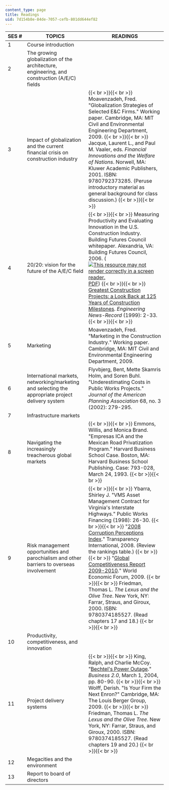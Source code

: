 ```yaml
---
content_type: page
title: Readings
uid: 7d154b8e-84de-7057-cefb-801dd644ef82
---
```


| SES # | TOPICS | READINGS |
| --- | --- | --- |
| 1 | Course introduction | &nbsp; |
| 2 | The growing globalization of the architecture, engineering, and construction (A/E/C) fields | &nbsp; |
| 3 | Impact of globalization and the current financial crisis on construction industry |  {{< br >}}{{< br >}} Moavenzadeh, Fred. "Globalization Strategies of Selected E&C Firms." Working paper. Cambridge, MA: MIT Civil and Environmental Engineering Department, 2009. {{< br >}}{{< br >}} Jacque, Laurent L., and Paul M. Vaaler, eds. _Financial Innovations and the Welfare of Nations_. Norwell, MA: Kluwer Academic Publishers, 2001. ISBN: 9780792373285. (Peruse introductory material as general background for class discussion.) {{< br >}}{{< br >}}  |
| 4 | 20/20: vision for the future of the A/E/C field |  {{< br >}}{{< br >}} Measuring Productivity and Evaluating Innovation in the U.S. Construction Industry. Building Futures Council whitepaper. Alexandria, VA: Building Futures Council, 2006. ([![This resource may not render correctly in a screen reader.](/images/inacessible.gif)PDF](https://web.archive.org/web/20150209033429/http://www.thebfc.org/uploads/BFC_Productivity_whitepaper.pdf)) {{< br >}}{{< br >}} [Greatest Construction Projects: a Look Back at 125 Years of Construction Milestones](http://enr.construction.com/aboutUs/125enrHistory/125enrhistory.asp). _Engineering News-Record_ (1999): 2-33. {{< br >}}{{< br >}}  |
| 5 | Marketing | Moavenzadeh, Fred. "Marketing in the Construction Industry." Working paper. Cambridge, MA: MIT Civil and Environmental Engineering Department, 2009. |
| 6 | International markets, networking/marketing and selecting the appropriate project delivery system | Flyvbjerg, Bent, Mette Skamris Holm, and Soren Buhl. "Underestimating Costs in Public Works Projects." _Journal of the American Planning Association_ 68, no. 3 (2002): 279-295. |
| 7 | Infrastructure markets | &nbsp; |
| 8 | Navigating the increasingly treacherous global markets |  {{< br >}}{{< br >}} Emmons, Willis, and Monica Brand. "Empresas ICA and the Mexican Road Privatization Program." Harvard Business School Case. Boston, MA: Harvard Business School Publishing. Case: 793-028, March 24, 1993. {{< br >}}{{< br >}}  |
| 9 | Risk management opportunities and parochialism and other barriers to overseas involvement |  {{< br >}}{{< br >}} Ybarra, Shirley J. "VMS Asset Management Contract for Virginia's Interstate Highways." Public Works Financing (1998): 26-30. {{< br >}}{{< br >}} "[2008 Corruption Perceptions Index](http://www.icgg.org/corruption.cpi_2008.html)." Transparency International, 2008. (Review the rankings table.) {{< br >}}{{< br >}} "[Global Competitiveness Report 2009-2010](http://www.weforum.org/reports/global-competitiveness-report-2009-2010)." World Economic Forum, 2009. {{< br >}}{{< br >}} Friedman, Thomas L. _The Lexus and the Olive Tree_. New York, NY: Farrar, Straus, and Giroux, 2000. ISBN: 9780374185527. (Read chapters 17 and 18.) {{< br >}}{{< br >}}  |
| 10 | Productivity, competitiveness, and innovation | &nbsp; |
| 11 | Project delivery systems |  {{< br >}}{{< br >}} King, Ralph, and Charlie McCoy. "[Bechtel's Power Outage](http://money.cnn.com/magazines/business2/business2_archive/2004/03/01/363547/index.htm)." _Business 2.0_, March 1, 2004, pp. 80-90. {{< br >}}{{< br >}} Wolff, Derish. "Is Your Firm the Next Enron?" Cambridge, MA: The Louis Berger Group, 2009. {{< br >}}{{< br >}} Friedman, Thomas L. _The Lexus and the Olive Tree_. New York, NY: Farrar, Straus, and Giroux, 2000. ISBN: 9780374185527. (Read chapters 19 and 20.) {{< br >}}{{< br >}}  |
| 12 | Megacities and the environment | &nbsp; |
| 13 | Report to board of directors |